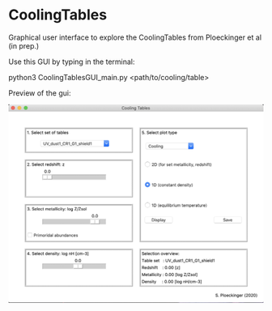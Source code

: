 # CoolingTables
Graphical user interface to explore the CoolingTables from Ploeckinger et al (in prep.) 

Use this GUI by typing in the terminal:

python3 CoolingTablesGUI_main.py <path/to/cooling/table> 


Preview of the gui:

![alt text](https://github.com/sylviaploeckinger/CoolingTables/blob/master/gui_screenshot.png)
